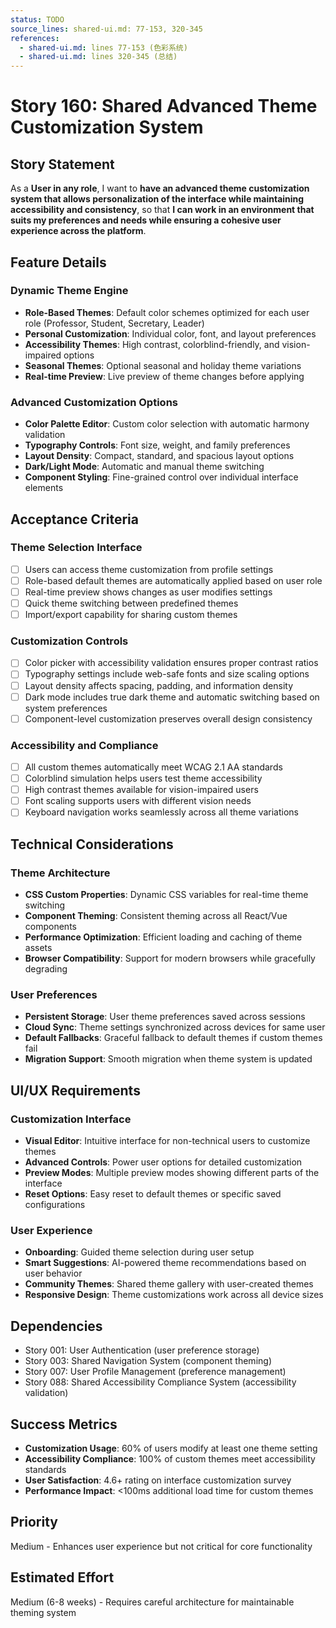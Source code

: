 ```yaml
---
status: TODO
source_lines: shared-ui.md: 77-153, 320-345
references:
  - shared-ui.md: lines 77-153 (色彩系统)
  - shared-ui.md: lines 320-345 (总结)
---
```


# Story 160: Shared Advanced Theme Customization System

## Story Statement
As a **User in any role**, I want to **have an advanced theme customization system that allows personalization of the interface while maintaining accessibility and consistency**, so that **I can work in an environment that suits my preferences and needs while ensuring a cohesive user experience across the platform**.

## Feature Details

### Dynamic Theme Engine
- **Role-Based Themes**: Default color schemes optimized for each user role (Professor, Student, Secretary, Leader)
- **Personal Customization**: Individual color, font, and layout preferences
- **Accessibility Themes**: High contrast, colorblind-friendly, and vision-impaired options
- **Seasonal Themes**: Optional seasonal and holiday theme variations
- **Real-time Preview**: Live preview of theme changes before applying

### Advanced Customization Options
- **Color Palette Editor**: Custom color selection with automatic harmony validation
- **Typography Controls**: Font size, weight, and family preferences
- **Layout Density**: Compact, standard, and spacious layout options
- **Dark/Light Mode**: Automatic and manual theme switching
- **Component Styling**: Fine-grained control over individual interface elements

## Acceptance Criteria

### Theme Selection Interface
- [ ] Users can access theme customization from profile settings
- [ ] Role-based default themes are automatically applied based on user role
- [ ] Real-time preview shows changes as user modifies settings
- [ ] Quick theme switching between predefined themes
- [ ] Import/export capability for sharing custom themes

### Customization Controls
- [ ] Color picker with accessibility validation ensures proper contrast ratios
- [ ] Typography settings include web-safe fonts and size scaling options
- [ ] Layout density affects spacing, padding, and information density
- [ ] Dark mode includes true dark theme and automatic switching based on system preferences
- [ ] Component-level customization preserves overall design consistency

### Accessibility and Compliance
- [ ] All custom themes automatically meet WCAG 2.1 AA standards
- [ ] Colorblind simulation helps users test theme accessibility
- [ ] High contrast themes available for vision-impaired users
- [ ] Font scaling supports users with different vision needs
- [ ] Keyboard navigation works seamlessly across all theme variations

## Technical Considerations

### Theme Architecture
- **CSS Custom Properties**: Dynamic CSS variables for real-time theme switching
- **Component Theming**: Consistent theming across all React/Vue components
- **Performance Optimization**: Efficient loading and caching of theme assets
- **Browser Compatibility**: Support for modern browsers while gracefully degrading

### User Preferences
- **Persistent Storage**: User theme preferences saved across sessions
- **Cloud Sync**: Theme settings synchronized across devices for same user
- **Default Fallbacks**: Graceful fallback to default themes if custom themes fail
- **Migration Support**: Smooth migration when theme system is updated

## UI/UX Requirements

### Customization Interface
- **Visual Editor**: Intuitive interface for non-technical users to customize themes
- **Advanced Controls**: Power user options for detailed customization
- **Preview Modes**: Multiple preview modes showing different parts of the interface
- **Reset Options**: Easy reset to default themes or specific saved configurations

### User Experience
- **Onboarding**: Guided theme selection during user setup
- **Smart Suggestions**: AI-powered theme recommendations based on user behavior
- **Community Themes**: Shared theme gallery with user-created themes
- **Responsive Design**: Theme customizations work across all device sizes

## Dependencies
- Story 001: User Authentication (user preference storage)
- Story 003: Shared Navigation System (component theming)
- Story 007: User Profile Management (preference management)
- Story 088: Shared Accessibility Compliance System (accessibility validation)

## Success Metrics
- **Customization Usage**: 60% of users modify at least one theme setting
- **Accessibility Compliance**: 100% of custom themes meet accessibility standards
- **User Satisfaction**: 4.6+ rating on interface customization survey
- **Performance Impact**: <100ms additional load time for custom themes

## Priority
Medium - Enhances user experience but not critical for core functionality

## Estimated Effort
Medium (6-8 weeks) - Requires careful architecture for maintainable theming system